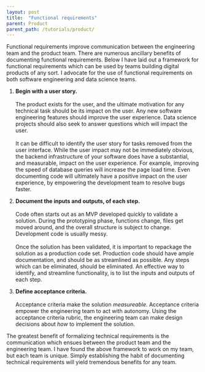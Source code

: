 ```yaml
---
layout: post
title:  "Functional requirements"
parent: Product
parent_path: /tutorials/product/
---
```

Functional requirements improve communication between the engineering team and the product team. There are numerous ancillary benefits of documenting functional requirements. Below I have laid out a framework for functional requirements which can be used by teams building digital products of any sort. I advocate for the use of functional requirements on both software engineering and data science teams. 


1. **Begin with a user story.**
<br><br>The product exists for the user, and the ultimate motivation for any technical task should be its impact on the user. Any new software engineering features should improve the user experience. Data science projects should also seek to answer questions which will impact the user.
<br><br>It can be difficult to identify the user story for tasks removed from the user interface. While the user impact may not be immediately obvious, the backend infrastructure of your software does have a substantial, and measurable, impact on the user experience. For example, improving the speed of database queries will increase the page load time. Even documenting code will ultimately have a positive impact on the user experience, by empowering the development team to resolve bugs faster.

2. **Document the inputs and outputs, of each step.**
<br><br>Code often starts out as an MVP developed quickly to validate a solution. During the prototyping phase, functions change, files get moved around, and the overall structure is subject to change. Development code is usually messy.
<br><br>Once the solution has been validated, it is important to repackage the solution as a production code set. Production code should have ample documentation, and should be as streamlined as possible. Any steps which can be eliminated, should be eliminated. An effective way to identify, and streamline functionality, is to list the inputs and outputs of each step.

3. **Define acceptance criteria.**
<br><br>Acceptance criteria make the solution *measureable*. Acceptance criteria empower the engineering team to act with autonomy. Using the acceptance criteria rubric, the engineering team can make design decisions about *how* to implement the solution.

The greatest benefit of formalizing technical requirements is the communication which ensues between the product team and the engineering team. I have found the above framework to work on my team, but each team is unique. Simply establishing the habit of documenting technical requirements will yield tremendous benefits for any team.